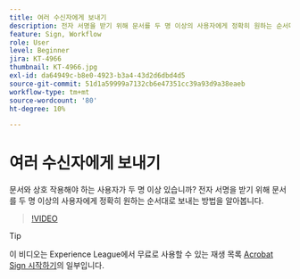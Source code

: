 ```yaml
---
title: 여러 수신자에게 보내기
description: 전자 서명을 받기 위해 문서를 두 명 이상의 사용자에게 정확히 원하는 순서대로 보내는 방법을 알아봅니다.
feature: Sign, Workflow
role: User
level: Beginner
jira: KT-4966
thumbnail: KT-4966.jpg
exl-id: da64949c-b8e0-4923-b3a4-43d2d6dbd4d5
source-git-commit: 51d1a59999a7132cb6e47351cc39a93d9a38eaeb
workflow-type: tm+mt
source-wordcount: '80'
ht-degree: 10%

---
```


# 여러 수신자에게 보내기

문서와 상호 작용해야 하는 사용자가 두 명 이상 있습니까? 전자 서명을 받기 위해 문서를 두 명 이상의 사용자에게 정확히 원하는 순서대로 보내는 방법을 알아봅니다.

>[!VIDEO](https://video.tv.adobe.com/v/341296?quality=12&learn=on&hidetitle=true)

>[!TIP]
>
>이 비디오는 Experience League에서 무료로 사용할 수 있는 재생 목록 [Acrobat Sign 시작하기](https://experienceleague.adobe.com/en/playlists/acrobat-sign-get-started-business-users)의 일부입니다.
